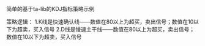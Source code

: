 简单的基于ta-lib的KDJ指标策略示例


策略逻辑： 
1.K线是快速确认线——数值在80以上为超买，卖出信号；数值在10以下为超卖，买入信号
2.D线是慢速主干线——数值在80以上为超买，卖出信号；数值在10以下为超卖，买入信号